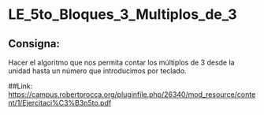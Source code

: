 # LE_5to_Bloques_3_Multiplos_de_3

## Consigna:
Hacer el algoritmo que nos permita contar los múltiplos de 3 desde la unidad hasta un número que introducimos por teclado.

##Link:
https://campus.robertorocca.org/pluginfile.php/26340/mod_resource/content/1/Ejercitaci%C3%B3n5to.pdf
